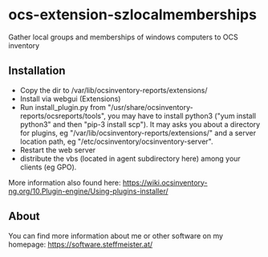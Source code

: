 # ocs-extension-szlocalmemberships
Gather local groups and memberships of windows computers to OCS inventory

## Installation

- Copy the dir to /var/lib/ocsinventory-reports/extensions/
- Install via webgui (Extensions)
- Run install_plugin.py from "/usr/share/ocsinventory-reports/ocsreports/tools", you may have to install python3 ("yum install python3" and then "pip-3 install scp").
It may asks you about a directory for plugins, eg "/var/lib/ocsinventory-reports/extensions/" and a server location path, eg "/etc/ocsinventory/ocsinventory-server".
- Restart the web server
- distribute the vbs (located in agent subdirectory here) among your clients (eg GPO).

More information also found here: https://wiki.ocsinventory-ng.org/10.Plugin-engine/Using-plugins-installer/

## About

You can find more information about me or other software on my homepage: https://software.steffmeister.at/